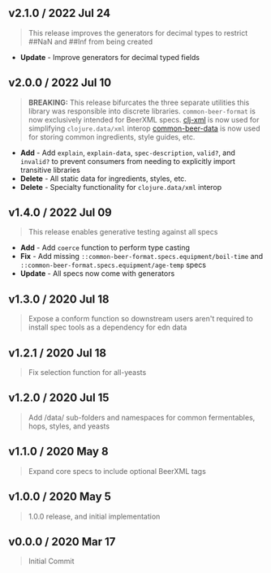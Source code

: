 ## v2.1.0 / 2022 Jul 24

> This release improves the generators for decimal types to restrict ##NaN and ##Inf from being created

* **Update** - Improve generators for decimal typed fields

## v2.0.0 / 2022 Jul 10

> **BREAKING:** This release bifurcates the three separate utilities this library was responsible into discrete libraries. 
> `common-beer-format` is now exclusively intended for BeerXML specs.
> [clj-xml](https://github.com/Wall-Brew-Co/clj-xml) is now used for simplifying `clojure.data/xml` interop
> [common-beer-data](https://github.com/Wall-Brew-Co/common-beer-data) is now used for storing common ingredients, style guides, etc.

* **Add** - Add `explain`, `explain-data`, `spec-description`, `valid?`, and `invalid?` to prevent consumers from needing to explicitly import transitive libraries
* **Delete** - All static data for ingredients, styles, etc.
* **Delete** - Specialty functionality for `clojure.data/xml` interop

## v1.4.0 / 2022 Jul 09

> This release enables generative testing against all specs

* **Add** - Add `coerce` function to perform type casting
* **Fix** - Add missing `::common-beer-format.specs.equipment/boil-time` and `::common-beer-format.specs.equipment/age-temp` specs
* **Update** - All specs now come with generators

## v1.3.0 / 2020 Jul 18

> Expose a conform function so downstream users aren't required to install spec tools as a dependency for edn data

## v1.2.1 / 2020 Jul 18

> Fix selection function for all-yeasts

## v1.2.0 / 2020 Jul 15

> Add /data/ sub-folders and namespaces for common fermentables, hops, styles, and yeasts

## v1.1.0 / 2020 May 8

> Expand core specs to include optional BeerXML tags

## v1.0.0 / 2020 May 5

> 1.0.0 release, and initial implementation

## v0.0.0 / 2020 Mar 17

> Initial Commit
